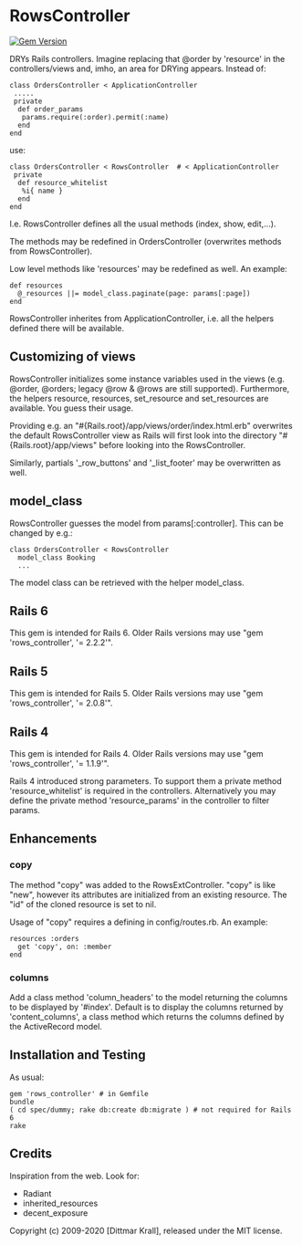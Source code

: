 RowsController
==============
[![Gem Version](https://badge.fury.io/rb/rows_controller.svg)](https://badge.fury.io/rb/rows_controller)

DRYs Rails controllers. Imagine replacing that @order by 'resource' in the
controllers/views and, imho, an area for DRYing appears.
Instead of:

    class OrdersController < ApplicationController
     .....
     private
      def order_params
       params.require(:order).permit(:name)
      end
    end

use:

    class OrdersController < RowsController  # < ApplicationController
     private
      def resource_whitelist
       %i{ name }
      end
    end

I.e. RowsController defines all the usual methods (index, show, edit,...).

The methods may be redefined in OrdersController
(overwrites methods from RowsController).

Low level methods like 'resources' may be redefined as well.
An example:

    def resources
      @_resources ||= model_class.paginate(page: params[:page])
    end

RowsController inherites from ApplicationController, i.e. all the helpers
defined there will be available.


Customizing of views
--------------------

RowsController initializes some instance variables used in the views
(e.g. @order, @orders; legacy @row & @rows are still supported).
Furthermore, the helpers resource, resources, set_resource and
set_resources are available. You guess their usage.

Providing e.g. an "#{Rails.root}/app/views/order/index.html.erb"
overwrites the default RowsController view as Rails will first look
into the directory "#{Rails.root}/app/views" before looking
into the RowsController.

Similarly, partials '\_row\_buttons' and '\_list\_footer' may be overwritten
as well.


model_class
-----------

RowsController guesses the model from params[:controller]. This can
be changed by e.g.:

    class OrdersController < RowsController
      model_class Booking
      ...

The model class can be retrieved with the helper model_class.


Rails 6
-------

This gem is intended for Rails 6.
Older Rails versions may use "gem 'rows_controller', '= 2.2.2'".

Rails 5
-------

This gem is intended for Rails 5.
Older Rails versions may use "gem 'rows_controller', '= 2.0.8'".

Rails 4
-------

This gem is intended for Rails 4.
Older Rails versions may use "gem 'rows_controller', '= 1.1.9'".

Rails 4 introduced strong parameters.
To support them a private method 'resource_whitelist' is required
in the controllers.
Alternatively you may define the private method 'resource_params'
in the controller to filter params.


## Enhancements

### copy

The method "copy" was added to the RowsExtController.
"copy" is like "new", however its attributes are initialized
from an existing resource.
The "id" of the cloned resource is set to nil.

Usage of "copy" requires a defining in config/routes.rb. An example:

    resources :orders
      get 'copy', on: :member
    end

### columns

Add a class method 'column_headers' to the model
returning the columns to be displayed by '#index'.
Default is to display the columns returned by 'content_columns',
a class method which returns the columns defined by the ActiveRecord model.


## Installation and Testing

As usual:

    gem 'rows_controller' # in Gemfile
    bundle
    ( cd spec/dummy; rake db:create db:migrate ) # not required for Rails 6
    rake


## Credits

Inspiration from the web.
Look for:

- Radiant
- inherited_resources
- decent_exposure

Copyright (c) 2009-2020 [Dittmar Krall], released under the MIT license.
